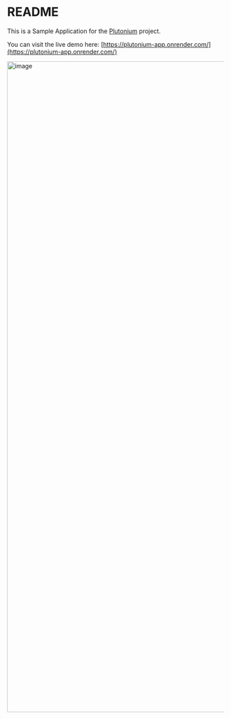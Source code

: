 # README

This is a Sample Application for the [Plutonium](https://github.com/radioactive-labs/plutonium-core) project.

You can visit the live demo here: [https://plutonium-app.onrender.com/](https://plutonium-app.onrender.com/)

<img width="1512" alt="image" src="https://github.com/user-attachments/assets/67ac852d-253f-4115-b7f8-9b2d512dd57d">


